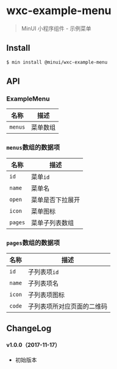# wxc-example-menu

> MinUI 小程序组件 - 示例菜单

## Install

``` bash
$ min install @minui/wxc-example-menu
```


## API

### ExampleMenu

| 名称                  | 描述                         |
|----------------------|------------------------------|
|`menus`               | 菜单数组                       |

### `menus`数组的数据项

| 名称                  | 描述                         |
|----------------------|------------------------------|
|`id`                  | 菜单`id`                      |
|`name`                | 菜单名                        |
|`open`                | 菜单是否下拉展开                 |
|`icon`                | 菜单图标                      |
|`pages`               | 菜单子列表数组                  |

### `pages`数组的数据项

| 名称                  | 描述                         |
|----------------------|------------------------------|
|`id`                  | 子列表项`id`                   |
|`name`                | 子列表项名                      |
|`icon`                | 子列表项图标                    |
|`code`                | 子列表项所对应页面的二维码         |

## ChangeLog

#### v1.0.0（2017-11-17）

- 初始版本
